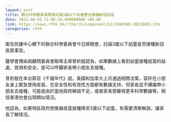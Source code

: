 ```yaml
---
layout: post
title: 聯合科學委員會開會討論3歲以下幼童應否接種新冠疫苗
date: 2022-08-01 11:06:34.000000000 +08:00
link: https://news.rthk.hk/rthk/ch/component/k2/1660308-20220801.htm
categories: rthk
---
```


衞生防護中心轄下的聯合科學委員會今日將開會，討論3歲以下幼童是否接種新冠疫苗事宜。

醫學會傳染病顧問委員會聯席主席曾祈殷認為，如果數據上看到幼童接種疫苗的益處、效用和安全，是可以呼籲家長帶小朋友去接種。

曾祈殷在本台節目《千禧年代》說，美國和加拿大上月通過相關法案，容許在小朋友身上緊急使用疫苗，在安全性和有效性方面都有數據支持，但家長並不踴躍帶小朋友去接種，可能是由於當地政府解說不足，或者家長想審視更多科學數據等，相信香港也會出現類似情況。

他認為，如果特區政府想推展疫苗接種降至3歲以下幼童，有需要清晰解說，讓家長了解情況。
